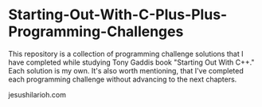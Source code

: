 # Starting-Out-With-C-Plus-Plus-Programming-Challenges

This repository is a collection of programming challenge solutions that I have completed while studying Tony Gaddis book "Starting Out With C++." Each solution is my own. It's also worth mentioning, that I've completed each programming challenge without advancing to the next chapters.

jesushilarioh.com
